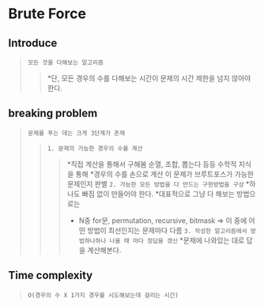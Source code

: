 # Brute Force

## Introduce
>   `모든 것을 다해보는 알고리즘`
>   > *단, 모든 경우의 수를 다해보는 시간이 문제의 시간 제한을 넘지 않아야 한다.

## breaking problem
>   `문제를 푸는 데는 크게 3단계가 존재`
>   >`1. 문제의 가능한 경우의 수를 계산`
>   >   > *직접 계산을 통해서 구해봄 순열, 조합, 뽑는다 등등 수학적 지식을 통해 
>   >   > *경우의 수를 손으로 계산 이 문제가 브루트포스가 가능한 문제인지 판별
>   >`2. 가능한 모든 방법을 다 만드는 구현방법을 구상`
>   >   > *하나도 빠짐 없이 만들어야 한다.
>   >   > *대표적으로 그냥 다 해보는 방법으로는
>   >   > * N중 for문, permutation, recursive, bitmask => 이 중에 어떤 방법이 최선인지는 문제마다 다름
>   >`3. 작성한 알고리즘에서 방법하나하나 나올 때 마다 정답을 갱신`
>   >   > *문제에 나와있는 대로 답을 계산해본다.

## Time complexity
>   `O(경우의 수 X 1가지 경우를 시도해보는데 걸리는 시간)`

